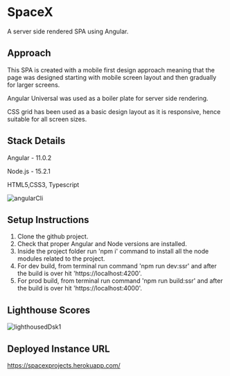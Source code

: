 # SpaceX

A server side rendered SPA using Angular.

## Approach

This SPA is created with a mobile first design approach meaning that the page was designed starting with mobile screen
layout and then gradually for larger screens. 

Angular Universal was used as a boiler plate for server side rendering. 

CSS grid has been used as a basic design layout as it is responsive, hence suitable for all screen sizes.

## Stack Details

Angular - 11.0.2

Node.js - 15.2.1

HTML5,CSS3, Typescript


![angularCli](https://user-images.githubusercontent.com/74617117/99897168-44399e80-2cbd-11eb-8517-010594e3b66d.PNG)

## Setup Instructions

1. Clone the github project.
2. Check that proper Angular and Node versions are installed.
3. Inside the project folder run 'npm i' command to install all the node modules related to the project.
4. For dev build, from terminal run command 'npm run dev:ssr' and after the build is over hit 'https://localhost:4200'.
5. For prod build, from terminal run command 'npm run build:ssr' and after the build is over hit
   'https://localhost:4000'.

## Lighthouse Scores

![lighthousedDsk1](https://user-images.githubusercontent.com/74617117/99904044-85967200-2cee-11eb-89fe-d53cec71109f.PNG)

## Deployed Instance URL

https://spacexprojects.herokuapp.com/
